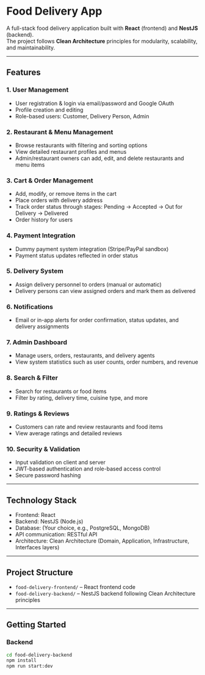 # Food Delivery App

A full-stack food delivery application built with **React** (frontend) and **NestJS** (backend).  
The project follows **Clean Architecture** principles for modularity, scalability, and maintainability.

---

## Features

### 1. User Management
- User registration & login via email/password and Google OAuth  
- Profile creation and editing  
- Role-based users: Customer, Delivery Person, Admin  

### 2. Restaurant & Menu Management
- Browse restaurants with filtering and sorting options  
- View detailed restaurant profiles and menus  
- Admin/restaurant owners can add, edit, and delete restaurants and menu items  

### 3. Cart & Order Management
- Add, modify, or remove items in the cart  
- Place orders with delivery address  
- Track order status through stages: Pending → Accepted → Out for Delivery → Delivered  
- Order history for users  

### 4. Payment Integration
- Dummy payment system integration (Stripe/PayPal sandbox)  
- Payment status updates reflected in order status  

### 5. Delivery System
- Assign delivery personnel to orders (manual or automatic)  
- Delivery persons can view assigned orders and mark them as delivered  

### 6. Notifications
- Email or in-app alerts for order confirmation, status updates, and delivery assignments  

### 7. Admin Dashboard
- Manage users, orders, restaurants, and delivery agents  
- View system statistics such as user counts, order numbers, and revenue  

### 8. Search & Filter
- Search for restaurants or food items  
- Filter by rating, delivery time, cuisine type, and more  

### 9. Ratings & Reviews
- Customers can rate and review restaurants and food items  
- View average ratings and detailed reviews  

### 10. Security & Validation
- Input validation on client and server  
- JWT-based authentication and role-based access control  
- Secure password hashing  

---

## Technology Stack

- Frontend: React  
- Backend: NestJS (Node.js)  
- Database: (Your choice, e.g., PostgreSQL, MongoDB)  
- API communication: RESTful API  
- Architecture: Clean Architecture (Domain, Application, Infrastructure, Interfaces layers)  

---

## Project Structure

- `food-delivery-frontend/` – React frontend code  
- `food-delivery-backend/` – NestJS backend following Clean Architecture principles  

---

## Getting Started

### Backend

```bash
cd food-delivery-backend
npm install
npm run start:dev
